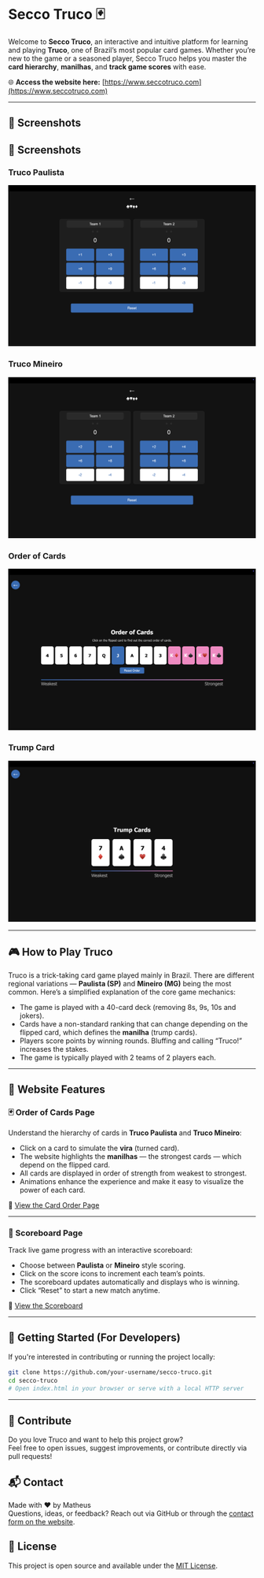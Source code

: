 # Secco Truco 🃏

Welcome to **Secco Truco**, an interactive and intuitive platform for learning and playing **Truco**, one of Brazil’s most popular card games. Whether you’re new to the game or a seasoned player, Secco Truco helps you master the **card hierarchy**, **manilhas**, and **track game scores** with ease.

🌐 **Access the website here:** [https://www.seccotruco.com](https://www.seccotruco.com)

---

## 📸 Screenshots

## 📸 Screenshots

### Truco Paulista
![Truco Paulista](screenshots/paulista.png)

### Truco Mineiro
![Truco Mineiro](screenshots/mineiro.png)

### Order of Cards
![Order of Cards](screenshots/order-of-cards.png)

### Trump Card
![Trump Card](screenshots/trump-card.png)


---

## 🎮 How to Play Truco

Truco is a trick-taking card game played mainly in Brazil. There are different regional variations — **Paulista (SP)** and **Mineiro (MG)** being the most common. Here’s a simplified explanation of the core game mechanics:

- The game is played with a 40-card deck (removing 8s, 9s, 10s and jokers).
- Cards have a non-standard ranking that can change depending on the flipped card, which defines the **manilha** (trump cards).
- Players score points by winning rounds. Bluffing and calling “Truco!” increases the stakes.
- The game is typically played with 2 teams of 2 players each.

---

## 📐 Website Features

### 🃏 Order of Cards Page

Understand the hierarchy of cards in **Truco Paulista** and **Truco Mineiro**:

- Click on a card to simulate the **vira** (turned card).
- The website highlights the **manilhas** — the strongest cards — which depend on the flipped card.
- All cards are displayed in order of strength from weakest to strongest.
- Animations enhance the experience and make it easy to visualize the power of each card.

🔗 [View the Card Order Page](https://www.seccotruco.com/order-of-cards)

---

### 🧮 Scoreboard Page

Track live game progress with an interactive scoreboard:

- Choose between **Paulista** or **Mineiro** style scoring.
- Click on the score icons to increment each team’s points.
- The scoreboard updates automatically and displays who is winning.
- Click “Reset” to start a new match anytime.

🔗 [View the Scoreboard](https://www.seccotruco.com/scoreboard)

---

## 🚀 Getting Started (For Developers)

If you're interested in contributing or running the project locally:

```bash
git clone https://github.com/your-username/secco-truco.git
cd secco-truco
# Open index.html in your browser or serve with a local HTTP server
```
---

## 🤝 Contribute

Do you love Truco and want to help this project grow?  
Feel free to open issues, suggest improvements, or contribute directly via pull requests!

## 📬 Contact

Made with ❤️ by Matheus  
Questions, ideas, or feedback? Reach out via GitHub or through the [contact form on the website](https://www.seccotruco.com/#contact).

## 🧵 License

This project is open source and available under the [MIT License](LICENSE).
